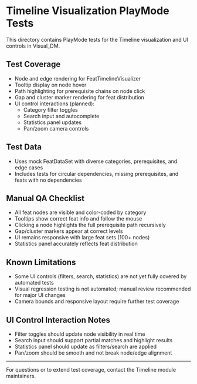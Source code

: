 # Timeline Visualization PlayMode Tests

This directory contains PlayMode tests for the Timeline visualization and UI controls in Visual_DM.

## Test Coverage
- Node and edge rendering for FeatTimelineVisualizer
- Tooltip display on node hover
- Path highlighting for prerequisite chains on node click
- Gap and cluster marker rendering for feat distribution
- UI control interactions (planned):
  - Category filter toggles
  - Search input and autocomplete
  - Statistics panel updates
  - Pan/zoom camera controls

## Test Data
- Uses mock FeatDataSet with diverse categories, prerequisites, and edge cases
- Includes tests for circular dependencies, missing prerequisites, and feats with no dependencies

## Manual QA Checklist
- All feat nodes are visible and color-coded by category
- Tooltips show correct feat info and follow the mouse
- Clicking a node highlights the full prerequisite path recursively
- Gap/cluster markers appear at correct levels
- UI remains responsive with large feat sets (100+ nodes)
- Statistics panel accurately reflects feat distribution

## Known Limitations
- Some UI controls (filters, search, statistics) are not yet fully covered by automated tests
- Visual regression testing is not automated; manual review recommended for major UI changes
- Camera bounds and responsive layout require further test coverage

## UI Control Interaction Notes
- Filter toggles should update node visibility in real time
- Search input should support partial matches and highlight results
- Statistics panel should update as filters/search are applied
- Pan/zoom should be smooth and not break node/edge alignment

---
For questions or to extend test coverage, contact the Timeline module maintainers. 